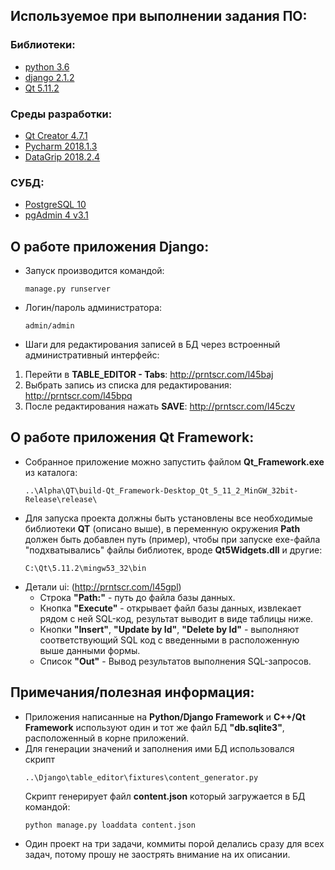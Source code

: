 ## Используемое при выполнении задания ПО:

### Библиотеки:

* [python 3.6](https://www.python.org/downloads/release/python-360/)
* [django 2.1.2](https://www.djangoproject.com/download/)
* [Qt 5.11.2](https://www.qt.io/download)

### Среды разработки:

* [Qt Creator 4.7.1](https://www.qt.io/download)
* [Pycharm 2018.1.3](https://www.jetbrains.com/pycharm/)
* [DataGrip 2018.2.4](https://www.jetbrains.com/datagrip/)


### СУБД:
* [PostgreSQL 10](https://www.postgresql.org/download/windows/)
* [pgAdmin 4 v3.1](https://www.postgresql.org/ftp/pgadmin/pgadmin4/v3.1/windows/)


## О работе приложения Django:

* Запуск производится командой:
  ```
  manage.py runserver
  ```
* Логин/пароль администратора:
  ```
  admin/admin
  ```
* Шаги для редактирования записей в БД через встроенный административный интерфейс:
1. Перейти в **TABLE_EDITOR - Tabs**: http://prntscr.com/l45baj
2. Выбрать запись из списка для редактирования: http://prntscr.com/l45bpq
3. После редактирования нажать **SAVE**: http://prntscr.com/l45czv

## О работе приложения Qt Framework:

* Собранное приложение можно запустить файлом **Qt_Framework.exe** из каталога:
  ```
  ..\Alpha\QT\build-Qt_Framework-Desktop_Qt_5_11_2_MinGW_32bit-Release\release\
  ```
* Для запуска проекта должны быть установлены все необходимые библиотеки **QT** (описано выше), в переменную окружения **Path** должен быть добавлен путь (пример), чтобы при запуске exe-файла "подхватывались" файлы библиотек, вроде **Qt5Widgets.dll** и другие: 
  ```
  C:\Qt\5.11.2\mingw53_32\bin
  ```
* Детали ui: (http://prntscr.com/l45gpl)
  * Строка **"Path:"** - путь до файла базы данных.
  * Кнопка **"Execute"** - открывает файл базы данных, извлекает рядом с ней SQL-код, результат выводит в виде таблицы ниже.
  * Кнопки **"Insert"**, **"Update by Id"**, **"Delete by Id"** - выполняют соответствующий SQL код с введенными в расположенную выше данными формы.
  * Список **"Out"** - Вывод результатов выполнения SQL-запросов. 
  
## Примечания/полезная информация:

* Приложения написанные на **Python/Django Framework** и **C++/Qt Framework** используют один и тот же файл БД **"db.sqlite3"**, расположенный в корне приложений.
* Для генерации значений и заполнения ими БД использовался скрипт 
  ```
  ..\Django\table_editor\fixtures\content_generator.py
  ```
  Скрипт генерирует файл **content.json** который загружается в БД командой:
  ```
  python manage.py loaddata content.json
  ```
* Один проект на три задачи, коммиты порой делались сразу для всех задач, потому прошу не заострять внимание на их описании.
